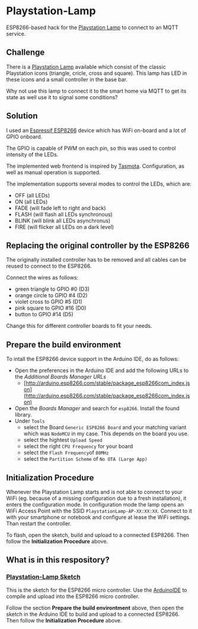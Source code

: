 # Playstation-Lamp

ESP8266-based hack for the [Playstation Lamp](https://www.google.com/search?q=playstation+lamp) to connect to an MQTT service.

## Challenge

There is a [Playstation Lamp](https://www.google.com/search?q=playstation+lamp) available which consist of the classic Playstation icons (triangle, cricle, cross and square).
This lamp has LED in these icons and a small controller in the base bar.

Why not use this lamp to connect it to the smart home via MQTT to get its state as well use it to signal some conditions?


## Solution

I used an [Espressif ESP8266](https://www.espressif.com/en/products/socs/esp8266) device which has WiFi on-board and a lot of GPIO onboard.

The GPIO is capable of PWM on each pin, so this was used to control intensity of the LEDs.

The implemented web frontend is inspired by [Tasmota](https://github.com/arendst/Tasmota).
Configuration, as well as manual operation is supported.

The implementation supports several modes to control the LEDs, which are:

* OFF (all LEDs)
* ON (all LEDs)
* FADE (will fade left to right and back)
* FLASH (will flash all LEDs synchronous)
* BLINK (will blink all LEDs asynchronus)
* FIRE (will flicker all LEDs on a dark level)


## Replacing the original controller by the ESP8266

The originally installed controller has to be removed and all cables can be reused to connect to the ESP8266.

Connect the wires as follows:

* green triangle to GPIO #0 (D3)
* orange circle to GPIO #4 (D2)
* violet cross to GPIO #5 (D1)
* pink square to GPIO #16 (D0)
* button to GPIO #14 (D5)

Change this for different controller boards to fit your needs.


## Prepare the build environment

To intall the ESP8266 device support in the Arduino IDE, do as follows:

* Open the preferences in the Arduino IDE and add the following URLs to the _Additional Boards Manager URLs_ 
  * [http://arduino.esp8266.com/stable/package_esp8266com_index.json](http://arduino.esp8266.com/stable/package_esp8266com_index.json)
* Open the _Boards Manager_ and search for `esp8266`. Install the found library.  
* Under `Tools`
  * select the Board `Generic ESP8266 Board` and your matching variant which was `NodeMCU` in my case. This depends on the board you use.
  * select the hightest `Upload Speed`
  * select the right `CPU Frequency` for your board
  * select the `Flash Frequency`of `80MHz`
  * select the `Partition Scheme` of `No OTA (Large App)`


## Initialization Procedure

Whenever the Playstation Lamp starts and is not able to connect to your WiFi (eg. because of a missing configuration due to a fresh installation), it enters the configuration mode.
In configuration mode the lamp opens an WiFi Access Point with the SSID `PlaystationLamp-AP-XX:XX:XX`. Connect to it with your smartphone or notebook and configure at lease the WiFi settings. Than restart the controller.

To flash, open the sketch, build and upload to a connected ESP8266. Then follow the **Initialization Procedure** above.


## What is in this respository?

### [Playstation-Lamp Sketch](Playstation-Lamp/)

This is the sketch for the ESP8266 micro controller. Use the [ArduinoIDE](https://www.arduino.cc/en/main/software) to compile and upload into the ESP8266 micro controller.

Follow the section **Prepare the build environtment** above, then open the sketch in the Arduino IDE to build and upload to a connected ESP8266.
Then follow the **Initialization Procedure** above.

